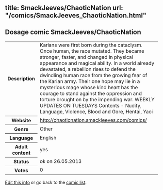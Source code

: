 title: SmackJeeves/ChaoticNation
url: "/comics/SmackJeeves_ChaoticNation.html"
---
Dosage comic SmackJeeves/ChaoticNation
-----------------------------------------

<p id="msg"></p>
<script type="text/javascript">
if (window.location.search === '?edit_info_mail=sent_ok') {
  var elem = document.getElementById("msg");
  elem.innerHTML = 'Edited information sucessfully sent for review, which is usually done daily. Thanks!';
  elem.className = 'ok';
}
</script>
<table class="comicinfo">
<tr>
<th>Description</th><td>Karians were first born during the cataclysm. Once human, the race mutated. They became stronger, faster, and changed in physical appearance and magical ability. In a world already devastated, a rebellion rises to defend the dwindling human race from the growing fear of the Karian army. Their one hope may lie in a mysterious mage whose kind heart has the courage to stand against the oppression and torture brought on by the impending war. WEEKLY UPDATES ON TUESDAYS Contents - Nudity, Language, Violence, Blood and Gore, Hentai, Yaoi</td>
</tr>
<tr>
<th>Website</th><td><a href="http://chaoticnation.smackjeeves.com/comics/">http://chaoticnation.smackjeeves.com/comics/</a></td>
</tr>
<tr>
<th>Genre</th><td>Other</td>
</tr>
<tr>
<th>Language</th><td>English</td>
</tr>
<tr>
<th>Adult content</th><td>yes</td>
</tr>
<tr>
<th>Status</th><td>ok on 26.05.2013</td>
</tr>
<tr>
<th>Votes</th><td>0</td>
</tr>
</table>

[Edit this info](SmackJeeves_ChaoticNation_edit.html) or go back to the [comic list](../comic-index.html).
